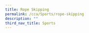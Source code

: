 ```yaml
---
title: Rope Skipping
permalink: /cca/Sports/rope-skipping
description: ""
third_nav_title: Sports
---
```

